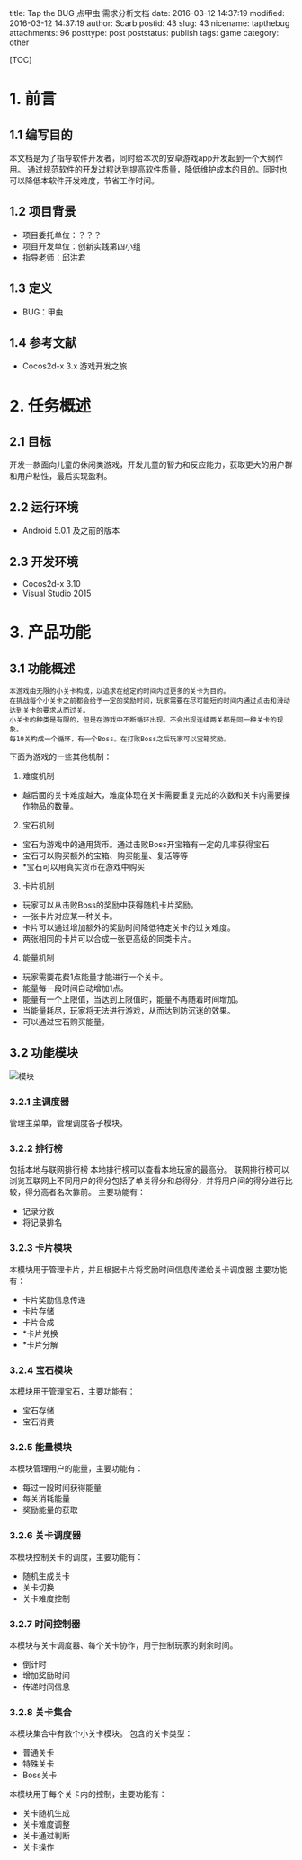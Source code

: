 title: Tap the BUG 点甲虫 需求分析文档
date: 2016-03-12 14:37:19
modified: 2016-03-12 14:37:19
author: Scarb
postid: 43
slug: 43
nicename: tapthebug
attachments: 96
posttype: post
poststatus: publish
tags: game
category: other

[TOC]

# 1. 前言

## 1.1 编写目的

本文档是为了指导软件开发者，同时给本次的安卓游戏app开发起到一个大纲作用。
通过规范软件的开发过程达到提高软件质量，降低维护成本的目的。同时也可以降低本软件开发难度，节省工作时间。

## 1.2 项目背景

 - 项目委托单位：？？？
 - 项目开发单位：创新实践第四小组
 - 指导老师：邱洪君
 
## 1.3 定义

 - BUG：甲虫
 
## 1.4 参考文献

 - Cocos2d-x 3.x 游戏开发之旅
 
# 2. 任务概述

## 2.1 目标

开发一款面向儿童的休闲类游戏，开发儿童的智力和反应能力，获取更大的用户群和用户粘性，最后实现盈利。

## 2.2 运行环境

 - Android 5.0.1 及之前的版本
 
## 2.3 开发环境

 - Cocos2d-x 3.10
 - Visual Studio 2015
 
# 3. 产品功能

## 3.1 功能概述

    本游戏由无限的小关卡构成，以追求在给定的时间内过更多的关卡为目的。
    在挑战每个小关卡之前都会给予一定的奖励时间，玩家需要在尽可能短的时间内通过点击和滑动达到关卡的要求从而过关。
    小关卡的种类是有限的，但是在游戏中不断循环出现。不会出现连续两关都是同一种关卡的现象。
    每10关构成一个循环，有一个Boss。在打败Boss之后玩家可以宝箱奖励。
    
下面为游戏的一些其他机制：
 1. 难度机制
  - 越后面的关卡难度越大，难度体现在关卡需要重复完成的次数和关卡内需要操作物品的数量。
 2. 宝石机制
  - 宝石为游戏中的通用货币。通过击败Boss开宝箱有一定的几率获得宝石
  - 宝石可以购买额外的宝箱、购买能量、复活等等
  - *宝石可以用真实货币在游戏中购买
 3. 卡片机制
  - 玩家可以从击败Boss的奖励中获得随机卡片奖励。
  - 一张卡片对应某一种关卡。
  - 卡片可以通过增加额外的奖励时间降低特定关卡的过关难度。
  - 两张相同的卡片可以合成一张更高级的同类卡片。
 4. 能量机制
  - 玩家需要花费1点能量才能进行一个关卡。
  - 能量每一段时间自动增加1点。
  - 能量有一个上限值，当达到上限值时，能量不再随着时间增加。
  - 当能量耗尽，玩家将无法进行游戏，从而达到防沉迷的效果。
  - 可以通过宝石购买能量。

## 3.2 功能模块

![模块][img1]

### 3.2.1 主调度器

管理主菜单，管理调度各子模块。

### 3.2.2 排行榜

包括本地与联网排行榜
本地排行榜可以查看本地玩家的最高分。
联网排行榜可以浏览互联网上不同用户的得分包括了单关得分和总得分，并将用户间的得分进行比较，得分高者名次靠前。
主要功能有：

 - 记录分数
 - 将记录排名

### 3.2.3 卡片模块

本模块用于管理卡片，并且根据卡片将奖励时间信息传递给关卡调度器
主要功能有：

 - 卡片奖励信息传递
 - 卡片存储
 - 卡片合成
 - *卡片兑换
 - *卡片分解
 
### 3.2.4 宝石模块

本模块用于管理宝石，主要功能有：

 - 宝石存储
 - 宝石消费
 
### 3.2.5 能量模块

本模块管理用户的能量，主要功能有：

 - 每过一段时间获得能量
 - 每关消耗能量
 - 奖励能量的获取
 
### 3.2.6 关卡调度器

本模块控制关卡的调度，主要功能有：

 - 随机生成关卡
 - 关卡切换
 - 关卡难度控制
 
### 3.2.7 时间控制器

本模块与关卡调度器、每个关卡协作，用于控制玩家的剩余时间。

 - 倒计时
 - 增加奖励时间
 - 传递时间信息
 
### 3.2.8 关卡集合

本模块集合中有数个小关卡模块。
包含的关卡类型：

 - 普通关卡
 - 特殊关卡
 - Boss关卡

本模块用于每个关卡内的控制，主要功能有：

 - 关卡随机生成
 - 关卡难度调整
 - 关卡通过判断
 - 关卡操作
 
[img1]:http://47.106.131.90/blog/uploads/2016/08/Innovation-design.png